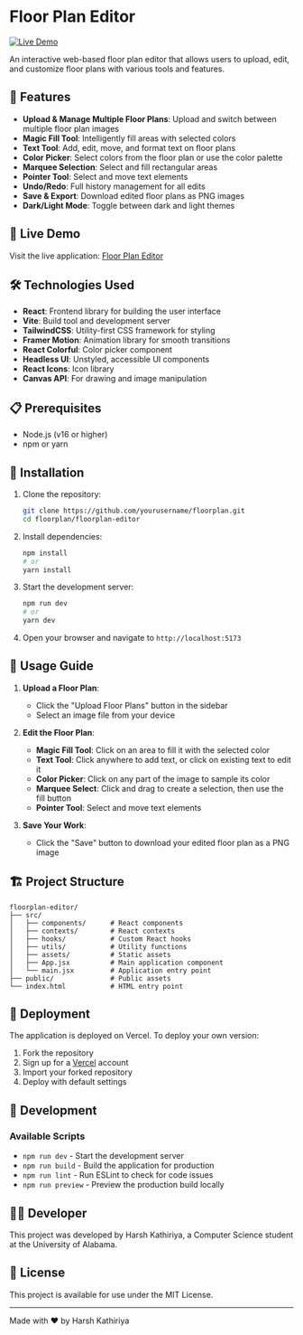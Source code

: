# Floor Plan Editor

[![Live Demo](https://img.shields.io/badge/demo-online-green.svg)](https://floorplan-nu.vercel.app/)

An interactive web-based floor plan editor that allows users to upload, edit, and customize floor plans with various tools and features.

## 🌟 Features

- **Upload & Manage Multiple Floor Plans**: Upload and switch between multiple floor plan images
- **Magic Fill Tool**: Intelligently fill areas with selected colors
- **Text Tool**: Add, edit, move, and format text on floor plans
- **Color Picker**: Select colors from the floor plan or use the color palette
- **Marquee Selection**: Select and fill rectangular areas
- **Pointer Tool**: Select and move text elements
- **Undo/Redo**: Full history management for all edits
- **Save & Export**: Download edited floor plans as PNG images
- **Dark/Light Mode**: Toggle between dark and light themes

## 🚀 Live Demo

Visit the live application: [Floor Plan Editor](https://floorplan-nu.vercel.app/)

## 🛠️ Technologies Used

- **React**: Frontend library for building the user interface
- **Vite**: Build tool and development server
- **TailwindCSS**: Utility-first CSS framework for styling
- **Framer Motion**: Animation library for smooth transitions
- **React Colorful**: Color picker component
- **Headless UI**: Unstyled, accessible UI components
- **React Icons**: Icon library
- **Canvas API**: For drawing and image manipulation

## 📋 Prerequisites

- Node.js (v16 or higher)
- npm or yarn

## 🔧 Installation

1. Clone the repository:
   ```bash
   git clone https://github.com/yourusername/floorplan.git
   cd floorplan/floorplan-editor
   ```

2. Install dependencies:
   ```bash
   npm install
   # or
   yarn install
   ```

3. Start the development server:
   ```bash
   npm run dev
   # or
   yarn dev
   ```

4. Open your browser and navigate to `http://localhost:5173`

## 📝 Usage Guide

1. **Upload a Floor Plan**:
   - Click the "Upload Floor Plans" button in the sidebar
   - Select an image file from your device

2. **Edit the Floor Plan**:
   - **Magic Fill Tool**: Click on an area to fill it with the selected color
   - **Text Tool**: Click anywhere to add text, or click on existing text to edit it
   - **Color Picker**: Click on any part of the image to sample its color
   - **Marquee Select**: Click and drag to create a selection, then use the fill button
   - **Pointer Tool**: Select and move text elements

3. **Save Your Work**:
   - Click the "Save" button to download your edited floor plan as a PNG image

## 🏗️ Project Structure

```
floorplan-editor/
├── src/
│   ├── components/      # React components
│   ├── contexts/        # React contexts
│   ├── hooks/           # Custom React hooks
│   ├── utils/           # Utility functions
│   ├── assets/          # Static assets
│   ├── App.jsx          # Main application component
│   └── main.jsx         # Application entry point
├── public/              # Public assets
└── index.html           # HTML entry point
```

## 🚢 Deployment

The application is deployed on Vercel. To deploy your own version:

1. Fork the repository
2. Sign up for a [Vercel](https://vercel.com) account
3. Import your forked repository
4. Deploy with default settings

## 🧰 Development

### Available Scripts

- `npm run dev` - Start the development server
- `npm run build` - Build the application for production
- `npm run lint` - Run ESLint to check for code issues
- `npm run preview` - Preview the production build locally

## 👨‍💻 Developer

This project was developed by Harsh Kathiriya, a Computer Science student at the University of Alabama.

## 📄 License

This project is available for use under the MIT License.

---

Made with ❤️ by Harsh Kathiriya
